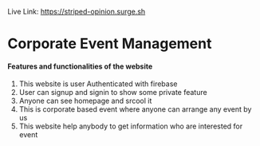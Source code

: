 Live Link: https://striped-opinion.surge.sh

 <h1>Corporate Event Management </h1>
 <h4>Features and functionalities of the website</h4>
 <ol>
   <li>This website is user Authenticated with firebase</li>
   <li>User can signup and signin to show some private feature</li>
   <li>Anyone can see homepage and srcool it</li>
   <li>This is corporate based event where anyone can arrange any event by us</li>
   <li>This website help anybody to get information who are interested for event</li>
 </ol>
